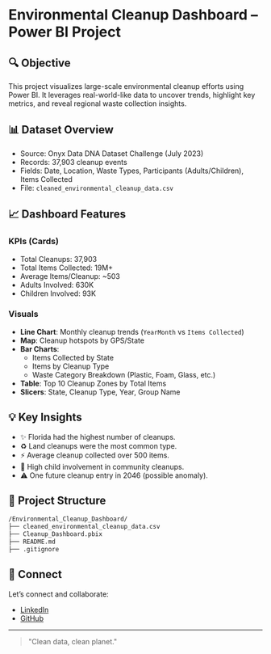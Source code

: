 # Environmental Cleanup Dashboard – Power BI Project

## 🔍 Objective
This project visualizes large-scale environmental cleanup efforts using Power BI. It leverages real-world-like data to uncover trends, highlight key metrics, and reveal regional waste collection insights.

## 📊 Dataset Overview
- Source: Onyx Data DNA Dataset Challenge (July 2023)
- Records: 37,903 cleanup events
- Fields: Date, Location, Waste Types, Participants (Adults/Children), Items Collected
- File: `cleaned_environmental_cleanup_data.csv`

## 📈 Dashboard Features
### KPIs (Cards)
- Total Cleanups: 37,903
- Total Items Collected: 19M+
- Average Items/Cleanup: ~503
- Adults Involved: 630K
- Children Involved: 93K

### Visuals
- **Line Chart**: Monthly cleanup trends (`YearMonth` vs `Items Collected`)
- **Map**: Cleanup hotspots by GPS/State
- **Bar Charts**:
  - Items Collected by State
  - Items by Cleanup Type
  - Waste Category Breakdown (Plastic, Foam, Glass, etc.)
- **Table**: Top 10 Cleanup Zones by Total Items
- **Slicers**: State, Cleanup Type, Year, Group Name

## 💡 Key Insights
- ✨ Florida had the highest number of cleanups.
- ♻ Land cleanups were the most common type.
- ⚡ Average cleanup collected over 500 items.
- 🚀 High child involvement in community cleanups.
- ⚠️ One future cleanup entry in 2046 (possible anomaly).

## 📁 Project Structure
```bash
/Environmental_Cleanup_Dashboard/
├── cleaned_environmental_cleanup_data.csv
├── Cleanup_Dashboard.pbix
├── README.md
├── .gitignore
```

## 🔗 Connect
Let’s connect and collaborate:
- [LinkedIn](https://www.linkedin.com/in/the-madonald)
- [GitHub](https://github.com/themacdonald)

---

> "Clean data, clean planet."

